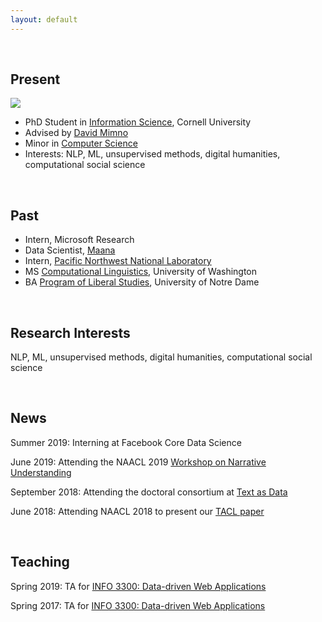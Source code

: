 ```yaml
---
layout: default
---
```


<br>

<!-- ## Hello! -->

<!-- <img class="profile-picture" src="me.jpg"> -->

<!-- I'm an [Information Science](http://infosci.cornell.edu/) PhD student at Cornell University working in natural language processing. My advisor is [David Mimno](https://mimno.infosci.cornell.edu/).

I have a master's degree in computational linguistics from the University of Washington, where I was advised by [Fei Xia](http://faculty.washington.edu/fxia/), and I've worked at organizations like [Microsoft](https://www.microsoft.com/en-us/research/project/empowermd/), [Pacific Northwest National Laboratory](https://www.pnl.gov/) (PNNL), and [Maana](https://www.maana.io/), a data analytics startup. -->

<!-- ## Research Interests

My research is in natural language processing and machine learning. I'm interested in unsupervised and semi-supervised techniques, such as word embeddings and topic modeling. I study how these techniques can be used to explore new datasets, ranging from social media to literature to medical data. I'm especially interested in questions about narrative and semantic similarity.

<br> -->

## Present

<img class="profile-picture" src="me.jpg">

* PhD Student in [Information Science](http://infosci.cornell.edu/), Cornell University
* Advised by [David Mimno](https://mimno.infosci.cornell.edu/)  
* Minor in [Computer Science](https://www.cs.cornell.edu/)
* Interests: NLP, ML, unsupervised methods, digital humanities, computational social science

<br>

## Past

* Intern, Microsoft Research
* Data Scientist, [Maana](https://www.maana.io/)
* Intern, [Pacific Northwest National Laboratory](https://www.pnl.gov/)
* MS [Computational Linguistics](https://www.compling.uw.edu/), University of Washington  
* BA [Program of Liberal Studies](https://pls.nd.edu/), University of Notre Dame

<br>

## Research Interests

NLP, ML, unsupervised methods, digital humanities, computational social science

<br>

## News

Summer 2019: Interning at Facebook Core Data Science  

June 2019: Attending the NAACL 2019 [Workshop on Narrative Understanding](https://sites.google.com/view/narrativeunderstanding/)

September 2018: Attending the doctoral consortium at [Text as Data](https://nlp.washington.edu/tada2018)  

June 2018: Attending NAACL 2018 to present our [TACL paper](https://transacl.org/ojs/index.php/tacl/article/view/1202)  

<br>

## Teaching

Spring 2019: TA for [INFO 3300: Data-driven Web Applications](http://jeffrz.com/info3300/)  
  
Spring 2017: TA for [INFO 3300: Data-driven Web Applications](https://mimno.infosci.cornell.edu/info3300/)

<br><br>
